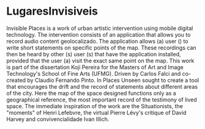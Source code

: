 LugaresInvisiveis
=================

Invisible Places is a work of urban artistic intervention using mobile digital technology. The intervention consists of an application that allows you to record audio content geolocalizado. The application allows (a) user () to write short statements on specific points of the map. These recordings can then be heard by other (s) user (s) that have the application installed, provided that the user (a) visit the exact same point on the map. This work is part of the dissertation Koji Pereira for the Masters of Art and Image Technology's School of Fine Arts (UFMG). Driven by Carlos Falci and co-created by Claudio Fernando Pinto. In Places Unseen sought to create a tool that encourages the drift and the record of statements about different areas of the city. Here the map of the space designed functions only as a geographical reference, the most important record of the testimony of lived space. The immediate inspiration of the work are the Situationists, the "moments" of Henri Lefebvre, the virtual Pierre Lévy's critique of David Harvey and convivencialidade Ivan Illich.